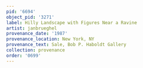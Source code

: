 ```yaml
---
pid: '6694'
object_pid: '3271'
label: Hilly Landscape with Figures Near a Ravine
artist: janbrueghel
provenance_date: '1987'
provenance_location: New York, NY
provenance_text: Sale, Bob P. Haboldt Gallery
collection: provenance
order: '0699'
---
```

